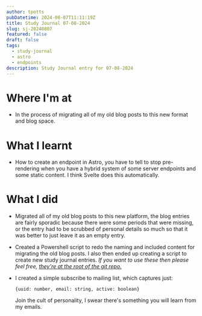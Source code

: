 ```yaml
---
author: tpotts
pubDatetime: 2024-08-07T11:11:19Z
title: Study Journal 07-08-2024
slug: sj-20240807
featured: false
draft: false
tags:
  - study-journal
  - astro
  - endpoints
description: Study Journal entry for 07-08-2024
---
```


# Where I'm at

- In the process of migrating all of my old blog posts to this new format and blog space.

# What I learnt

- How to create an endpoint in Astro, you have to tell to stop pre-rendering when you have a hybrid system of some server endpoints and some static content. I think Svelte does this automatically.

# What I did

- Migrated all of my old blog posts to this new platform, the blog entries are fairly sporadic because there were some periods that were missing, or the entry had to be scrubbed of personal details so much so that it was better to just leave it as an empty entry.
- Created a Powershell script to redo the naming and included content for migrating the old blog posts. I also then ended up creating a script to create new study journal entries. _If you want to use these then please feel free, [they're at the root of the git repo.](https://github.com/teepeethree/blog)_
- I created a simple subscribe to mailing list, which captures just:

  ```
  {uuid: number, email: string, active: boolean}
  ```

  Join the cult of personality, I swear there's something you will learn from my emails.
